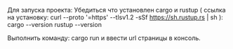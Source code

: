 Для запуска проекта:
Убедиться что установлен cargo и rustup ( ссылка на установку: curl --proto '=https' --tlsv1.2 -sSf https://sh.rustup.rs | sh ):
        cargo --version
        rustup --version

Выполнить команду: cargo run и ввести url страницы в консоль.
